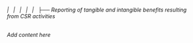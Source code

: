 ###### |   |   |   |   |   ├── Reporting of tangible and intangible benefits resulting from CSR activities

*Add content here*